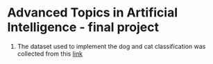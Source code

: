# Advanced Topics in Artificial Intelligence - final project

1. The dataset used to implement the dog and cat classification was collected from this [link](https://www.kaggle.com/c/dogs-vs-cats/data)
